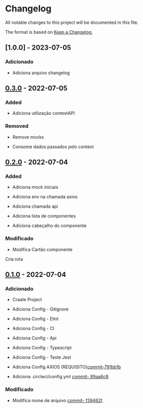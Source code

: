 # Changelog

All notable changes to this project will be documented in this file.

The format is based on [Keep a Changelog](https://keepachangelog.com/en/1.0.0/),

## [1.0.0] - 2023-07-05

### Adicionado

- Adiciona arquivo changelog

## [0.3.0] - 2022-07-05

### Added

- Adiciona utilização contextAPI 

### Removed

- Remove mocks

- Consome dados passados pelo context

## [0.2.0] - 2022-07-04

### Added

- Adiciona mock iniciais

- Adiciona env na chamada axios

- Adiciona chamada api

- Adiciona lista de componentes

- Adiciona cabeçalho do componente

### Modificado

- Modifica Cartão componente 

Cria rota

## [0.1.0] - 2022-07-04

### Adicionado

- Craate Project
- Adiciona Config - Gitignore
- Adiciona Config - Elint
- Adiciona Config - CI
- Adiciona Config - Api
- Adiciona Config - Typescript
- Adiciona Config - Teste Jest 
- Adiciona Config AXIOS (REQUISITO)[commit-791bb1b](https://github.com/alinelopesm/customer-list-sol/pull/5/commits/791bb1bead48f90f3184cf03eaac95914e891993)

- Adiciona .circleci/config.yml [commit- 89aa6c8](https://github.com/alinelopesm/customer-list-sol/pull/2/commits/89aa6c83d2101b7cf84e85d46621c7dc9d1c0170).

### Modificado

- Modifica nome de arquivo [commit- f39462f](https://github.com/alinelopesm/customer-list-sol/pull/2/commits/f39462f9fd26f53e942740cf7f014bf279938892).
 

[unreleased]: https://github.com/olivierlacan/keep-a-changelog/compare/v1.1.0...HEAD
[0.3.0]: https://github.com/alinelopesm/customer-list-sol/compare/0.3.0...0.2.0
[0.2.0]: https://github.com/alinelopesm/customer-list-sol/compare/0.2.0...0.1.0
[0.1.0]: https://github.com/alinelopesm/customer-list-sol/releases/tag/0.1.0
